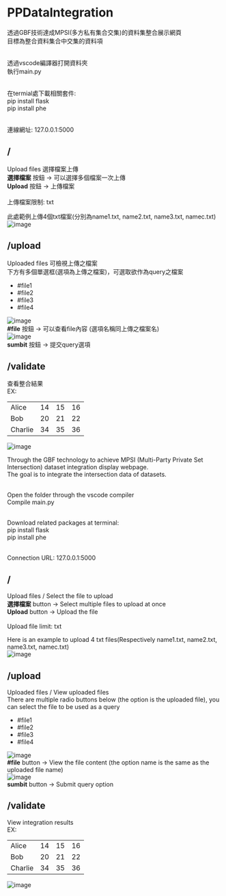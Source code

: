 # PPDataIntegration

透過GBF技術達成MPSI(多方私有集合交集)的資料集整合展示網頁  <br />
目標為整合資料集合中交集的資料項  <br />

 <br />
透過vscode編譯器打開資料夾 <br />
執行main.py   <br />
<br />

在termial處下載相關套件:   <br />
pip install flask   <br />
pip install phe   <br />

 <br />
連線網址: 127.0.0.1:5000 <br />

## /
Upload files 選擇檔案上傳  <br />
**選擇檔案** 按鈕 → 可以選擇多個檔案一次上傳  <br />
**Upload**  按鈕 → 上傳檔案  <br />  
上傳檔案限制: txt  <br />

此處範例上傳4個txt檔案(分別為name1.txt, name2.txt, name3.txt, namec.txt)  <br />
![image](https://user-images.githubusercontent.com/55148438/164232516-e12224c1-20ad-442c-b5f4-007200b4ad67.png)


## /upload
Uploaded files 可檢視上傳之檔案 <br />
下方有多個單選框(選項為上傳之檔案)，可選取欲作為query之檔案  <br />
-   #file1
-   #file2
-   #file3
-   #file4

![image](https://user-images.githubusercontent.com/55148438/164232802-9fb197c7-7bd2-4ee3-9422-f5647d4cb03c.png)
<br />
**#file**  按鈕 → 可以查看file內容 (選項名稱同上傳之檔案名)  <br />
![image](https://user-images.githubusercontent.com/55148438/164390595-86fa2d8e-da4c-4cf5-955e-49c0eb6f149f.png)
<br />
**sumbit** 按鈕 → 提交query選項  <br />


## /validate
查看整合結果  <br />
EX:
<table>
    <tr>
        <td>Alice</td>
        <td>14</td>
        <td>15</td>
        <td>16</td>
    </tr>
    <tr>
        <td>Bob</td>
        <td>20</td>
        <td>21</td>
        <td>22</td>
    </tr>
    <tr>
        <td>Charlie</td>
        <td>34</td>
        <td>35</td>
        <td>36</td>
    </tr>
</table>

![image](https://user-images.githubusercontent.com/55148438/164233338-05b55960-a5b3-42d5-b57d-362c334df2e1.png)



Through the GBF technology to achieve MPSI (Multi-Party Private Set Intersection) dataset integration display webpage.  <br />
The goal is to integrate the intersection data of datasets.  <br />

 <br />
Open the folder through the vscode compiler  <br />
Compile main.py  <br />

<br />

Download related packages at terminal:   <br />
pip install flask   <br />
pip install phe   <br />

 <br />
Connection URL: 127.0.0.1:5000 <br />

## /
Upload files / Select the file to upload  <br />
**選擇檔案** button → Select multiple files to upload at once  <br />
**Upload**  button → Upload the file  <br />  
Upload file limit: txt  <br />

Here is an example to upload 4 txt files(Respectively name1.txt, name2.txt, name3.txt, namec.txt)  <br />
![image](https://user-images.githubusercontent.com/55148438/164232516-e12224c1-20ad-442c-b5f4-007200b4ad67.png)


## /upload
Uploaded files / View uploaded files <br />
There are multiple radio buttons below (the option is the uploaded file), you can select the file to be used as a query  <br />
-   #file1
-   #file2
-   #file3
-   #file4

![image](https://user-images.githubusercontent.com/55148438/164232802-9fb197c7-7bd2-4ee3-9422-f5647d4cb03c.png)
<br />
**#file**  button → View the file content (the option name is the same as the uploaded file name)  <br />
![image](https://user-images.githubusercontent.com/55148438/164390595-86fa2d8e-da4c-4cf5-955e-49c0eb6f149f.png)
<br />
**sumbit** button → Submit query option  <br />


## /validate
View integration results  <br />
EX:
<table>
    <tr>
        <td>Alice</td>
        <td>14</td>
        <td>15</td>
        <td>16</td>
    </tr>
    <tr>
        <td>Bob</td>
        <td>20</td>
        <td>21</td>
        <td>22</td>
    </tr>
    <tr>
        <td>Charlie</td>
        <td>34</td>
        <td>35</td>
        <td>36</td>
    </tr>
</table>

![image](https://user-images.githubusercontent.com/55148438/164233338-05b55960-a5b3-42d5-b57d-362c334df2e1.png)

